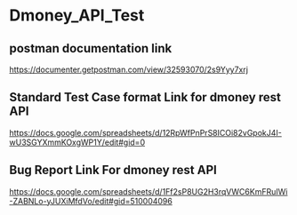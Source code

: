# Dmoney_API_Test 
##  postman documentation link
https://documenter.getpostman.com/view/32593070/2s9Yyy7xrj

## Standard Test Case format Link for dmoney rest API
https://docs.google.com/spreadsheets/d/12RpWfPnPrS8ICOi82vGpokJ4I-wU3SGYXmmKOxgWP1Y/edit#gid=0
## Bug Report Link For dmoney rest API
https://docs.google.com/spreadsheets/d/1Ff2sP8UG2H3rqVWC6KmFRuIWi-ZABNLo-yJUXiMfdVo/edit#gid=510004096

